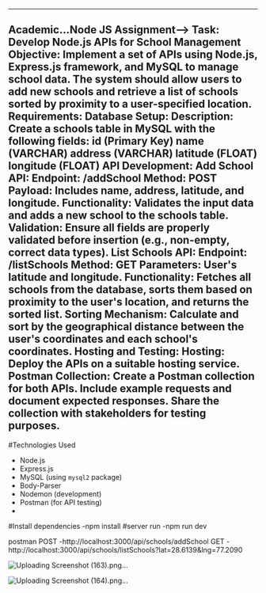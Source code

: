 ----------------------------------------------------------------------------------------------------------------------------------------------------------------------------------
Academic...Node JS Assignment-->
Task: Develop Node.js APIs for School Management
Objective: Implement a set of APIs using Node.js, Express.js framework, and MySQL to manage school data. The system should allow users to add new schools and retrieve a list of schools sorted by proximity to a user-specified location.
Requirements:
Database Setup:
Description: Create a schools table in MySQL with the following fields:
id (Primary Key)
name (VARCHAR)
address (VARCHAR)
latitude (FLOAT)
longitude (FLOAT)
API Development:
Add School API:
Endpoint: /addSchool
Method: POST
Payload: Includes name, address, latitude, and longitude.
Functionality: Validates the input data and adds a new school to the schools table.
Validation: Ensure all fields are properly validated before insertion (e.g., non-empty, correct data types).
List Schools API:
Endpoint: /listSchools
Method: GET
Parameters: User's latitude and longitude.
Functionality: Fetches all schools from the database, sorts them based on proximity to the user's location, and returns the sorted list.
Sorting Mechanism: Calculate and sort by the geographical distance between the user's coordinates and each school's coordinates.
Hosting and Testing:
Hosting: Deploy the APIs on a suitable hosting service.
Postman Collection:
Create a Postman collection for both APIs.
Include example requests and document expected responses.
Share the collection with stakeholders for testing purposes.
------------------------------------------------------------------------------------------------------------------------------------------------------------------------------------------
#Technologies Used
- Node.js
- Express.js
- MySQL (using `mysql2` package)
- Body-Parser
- Nodemon (development)
- Postman (for API testing)
- 
#Install dependencies
-npm install
#server run
-npm run dev


postman
POST -http://localhost:3000/api/schools/addSchool
GET  -http://localhost:3000/api/schools/listSchools?lat=28.6139&lng=77.2090



![Uploading Screenshot (163).png…]()





![Uploading Screenshot (164).png…]()



